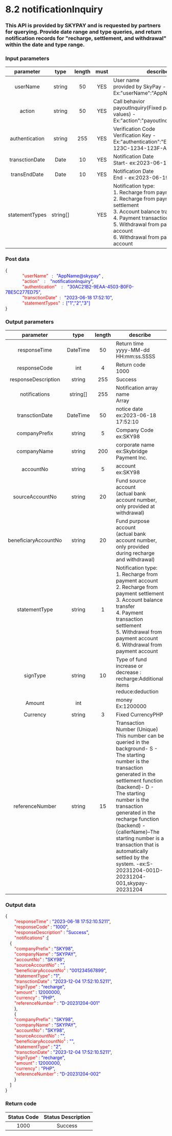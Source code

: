 # 8.2 notificationInquiry

### This API is provided by SKYPAY and is requested by partners for querying. Provide date range and type queries, and return notification records for "recharge, settlement, and withdrawal" within the date and type range.

### Input parameters
| parameter                        |    type     | length   |must |describe|
| :-------------------------: | :-----------: |:-----:|:---:|--------------------------------|   
|userName |string|50|YES|User name<br> provided by SkyPay - Ex:"userName":"AppName@skypay"|
|action|string|50|YES|Call behavior<br>payoutInquiry(Fixed parameter values) - Ex:"action":"payoutInquiry"|
|authentication |string |255|YES|Verification Code <br> Verification Key - Ex:"authentication":"E1234567-123C-1234-123F-A12345670"|
|transctionDate|Date|10| YES|Notification Date <br> Start- ex:2023-06-18|
|transEndDate |Date|10| YES|Notification Date <br> End - ex:2023-06-19|
|statementTypes |string[]||YES |Notification type:<br>1. Recharge from payment account<br>2. Recharge from payment settlement<br>3. Account balance transfer<br>4. Payment transaction settlement<br>5. Withdrawal from payment account<br>6. Withdrawal from payment account|
### Post data

{<br>
    <font color=red>&ensp;&ensp;&ensp;&ensp;"userName"</font>  :  <font color=blue>"AppName@skypay" </font>,<br>
    <font color=red>&ensp;&ensp;&ensp;&ensp;"action"</font>   :   <font color=blue>"notificationInquiry"</font>,<br>
    <font color=red>&ensp;&ensp;&ensp;&ensp;"authentication"</font>   :   <font color=blue>"30AC21B2-9EAA-4503-B0F0-7BE5C277ED75"</font>,<br>
    <font color=red>&ensp;&ensp;&ensp;&ensp;"transctionDate"</font> :  <font color=blue>"2023-06-18 17:52:10"</font>,<br>
    <font color=red>&ensp;&ensp;&ensp;&ensp;"statementTypes"</font> : <font color=blue>["1","2","3"]</font><br>
}

### Output parameters

| parameter                        |    type     | length   |describe|
| :-------------------------: | :-----------: |:-----:|--------------------------------|   
|responseTime  |DateTime|50|Return time <br> yyyy-MM-dd HH:mm:ss.SSSS|
|responseCode  |int|4|Return code <br> 1000|
|responseDescription |string|255|Success|
|notifications |string[]|255|Notification array name<br>Array|
|transctionDate  |DateTime|50|notice date<br> ex:2023-06-18 17:52:10|
|companyPrefix |string|5|Company Code<br> ex:SKY98|
|companyName |string|200|corporate name <br> ex:Skybridge Payment Inc.|
|accountNo |string|5|account <br> ex:SKY98|
|sourceAccountNo |string|20|Fund source account <br> (actual bank account number, only provided at withdrawal)|
|beneficiaryAccountNo |string|20|Fund purpose account<br>(actual bank account number, only provided during recharge and withdrawal)|
|statementType |string|1|Notification type:<br>1. Recharge from payment account<br>2. Recharge from payment settlement<br>3. Account balance transfer<br>4. Payment transaction settlement<br>5. Withdrawal from payment account<br>6. Withdrawal from payment account|
|signType |string|10|Type of fund increase or decrease :<br> recharge:Additional items <br> reduce:deduction|
|Amount|int||money <br> Ex:1200000|
|Currency |string|3|Fixed CurrencyPHP|
|referenceNumber|string|15|Transaction Number (Unique) <br> This number can be queried in the background- S - The starting number is the transaction generated in the settlement function (backend)- D - The starting number is the transaction generated in the recharge function (backend) - {callerName}–The starting number is a transaction that is automatically settled by the system. -ex:S-20231204-001D-20231204-001,skypay-20231204|

### Output data

{<br>
    <font color=red>&ensp;&ensp;&ensp;&ensp;"responseTime"</font> : <font color=blue>"2023-06-18 17:52:10.5211"</font>,<br>
    <font color=red>&ensp;&ensp;&ensp;&ensp;"responseCode"</font> : <font color=blue>"1000"</font>,<br>
    <font color=red>&ensp;&ensp;&ensp;&ensp;"responseDescription"</font> : <font color=blue>"Success"</font>,<br>
    <font color=red>&ensp;&ensp;&ensp;&ensp;"notifications"</font> :[<br>
    &ensp;&ensp;{<br>
        <font color=red>&ensp;&ensp;&ensp;&ensp;"companyPrefix"</font> : <font color=blue>"SKY98"</font>,<br>
        <font color=red>&ensp;&ensp;&ensp;&ensp;"companyName"</font> : <font color=blue>"SKYPAY"</font>,<br>
        <font color=red>&ensp;&ensp;&ensp;&ensp;"accountNo"</font> : <font color=blue>"SKY98"</font>,<br>
        <font color=red>&ensp;&ensp;&ensp;&ensp;"sourceAccountNo"</font> : <font color=blue>""</font>,<br>
        <font color=red>&ensp;&ensp;&ensp;&ensp;"beneficiaryAccountNo"</font> : <font color=blue>"001234567899"</font>,<br>
        <font color=red>&ensp;&ensp;&ensp;&ensp;"statementType"</font> : <font color=blue>"1"</font>,<br>
        <font color=red>&ensp;&ensp;&ensp;&ensp;"transctionDate"</font> : <font color=blue>"2023-12-04 17:52:10.5211"</font>,<br>
        <font color=red>&ensp;&ensp;&ensp;&ensp;"signType"</font> : <font color=blue>"recharge"</font>,<br>
        <font color=red>&ensp;&ensp;&ensp;&ensp;"amount"</font> : <font color=blue>12000000</font>,<br>
        <font color=red>&ensp;&ensp;&ensp;&ensp;"currency"</font> : <font color=blue>"PHP"</font>,<br>
        <font color=red>&ensp;&ensp;&ensp;&ensp;"referenceNumber"</font> : <font color=blue>"D-20231204-001"</font><br>
    &ensp;&ensp;&ensp;&ensp;},<br>
    &ensp;&ensp;&ensp;&ensp;{<br>
        <font color=red>&ensp;&ensp;&ensp;&ensp;"companyPrefix"</font> : <font color=blue>"SKY98"</font>,<br>
        <font color=red>&ensp;&ensp;&ensp;&ensp;"companyName"</font> : <font color=blue>"SKYPAY"</font>,<br>
        <font color=red>&ensp;&ensp;&ensp;&ensp;"accountNo"</font> : <font color=blue>"SKY98"</font>,<br>
        <font color=red>&ensp;&ensp;&ensp;&ensp;"sourceAccountNo"</font> : <font color=blue>""</font>,<br>
        <font color=red>&ensp;&ensp;&ensp;&ensp;"beneficiaryAccountNo"</font> : <font color=blue>""</font>,<br>
        <font color=red>&ensp;&ensp;&ensp;&ensp;"statementType"</font> : <font color=blue>"2"</font>,<br>
        <font color=red>&ensp;&ensp;&ensp;&ensp;"transctionDate"</font> : <font color=blue>"2023-12-04 17:52:10.5211"</font>,<br>
        <font color=red>&ensp;&ensp;&ensp;&ensp;"signType"</font> : <font color=blue>"recharge"</font>,<br>
        <font color=red>&ensp;&ensp;&ensp;&ensp;"amount"</font> : <font color=blue>12000000</font>,<br>
        <font color=red>&ensp;&ensp;&ensp;&ensp;"currency"</font> : <font color=blue>"PHP"</font>,<br>
        <font color=red>&ensp;&ensp;&ensp;&ensp;"referenceNumber"</font> : <font color=blue>"D-20231204-002"</font><br>
    &ensp;&ensp;&ensp;&ensp;}<br>
  &ensp;&ensp;]<br>
}

### Return code
| Status   Code                    |   Status Description   | 
| :-------------------------: | :-----------: |
|1000 |Success|




